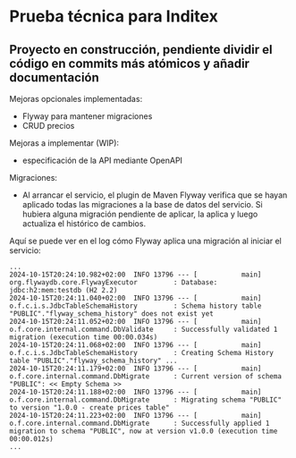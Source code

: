 <h1>Prueba técnica para Inditex</h1>

<h2>Proyecto en construcción, pendiente dividir el código en commits más atómicos y añadir documentación</h2>

Mejoras opcionales implementadas:
- Flyway para mantener migraciones
- CRUD precios

Mejoras a implementar (WIP):
- especificación de la API mediante OpenAPI
    
Migraciones:
- Al arrancar el servicio, el plugin de Maven Flyway verifica que se hayan aplicado todas las migraciones a la base de datos del servicio. Si hubiera alguna migración pendiente de aplicar, la aplica y luego actualiza el histórico de cambios.

Aquí se puede ver en el log cómo Flyway aplica una migración al iniciar el servicio:

```
...
2024-10-15T20:24:10.982+02:00  INFO 13796 --- [           main] org.flywaydb.core.FlywayExecutor         : Database: jdbc:h2:mem:testdb (H2 2.2)
2024-10-15T20:24:11.040+02:00  INFO 13796 --- [           main] o.f.c.i.s.JdbcTableSchemaHistory         : Schema history table "PUBLIC"."flyway_schema_history" does not exist yet
2024-10-15T20:24:11.052+02:00  INFO 13796 --- [           main] o.f.core.internal.command.DbValidate     : Successfully validated 1 migration (execution time 00:00.034s)
2024-10-15T20:24:11.068+02:00  INFO 13796 --- [           main] o.f.c.i.s.JdbcTableSchemaHistory         : Creating Schema History table "PUBLIC"."flyway_schema_history" ...
2024-10-15T20:24:11.179+02:00  INFO 13796 --- [           main] o.f.core.internal.command.DbMigrate      : Current version of schema "PUBLIC": << Empty Schema >>
2024-10-15T20:24:11.188+02:00  INFO 13796 --- [           main] o.f.core.internal.command.DbMigrate      : Migrating schema "PUBLIC" to version "1.0.0 - create prices table"
2024-10-15T20:24:11.223+02:00  INFO 13796 --- [           main] o.f.core.internal.command.DbMigrate      : Successfully applied 1 migration to schema "PUBLIC", now at version v1.0.0 (execution time 00:00.012s)
...
```
